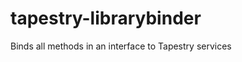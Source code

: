 tapestry-librarybinder
======================

Binds all methods in an interface to Tapestry services